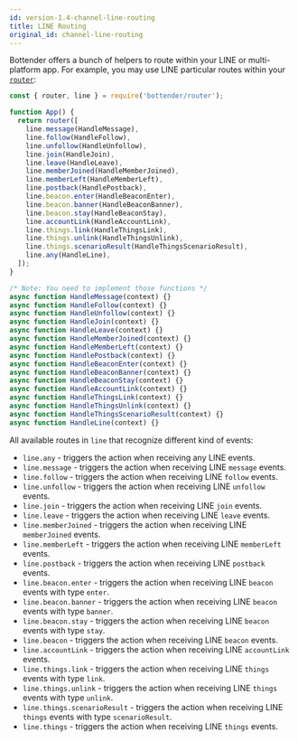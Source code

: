 ```yaml
---
id: version-1.4-channel-line-routing
title: LINE Routing
original_id: channel-line-routing
---
```


Bottender offers a bunch of helpers to route within your LINE or multi-platform app. For example, you may use LINE particular routes within your [`router`](the-basics-routing.md):

```js
const { router, line } = require('bottender/router');

function App() {
  return router([
    line.message(HandleMessage),
    line.follow(HandleFollow),
    line.unfollow(HandleUnfollow),
    line.join(HandleJoin),
    line.leave(HandleLeave),
    line.memberJoined(HandleMemberJoined),
    line.memberLeft(HandleMemberLeft),
    line.postback(HandlePostback),
    line.beacon.enter(HandleBeaconEnter),
    line.beacon.banner(HandleBeaconBanner),
    line.beacon.stay(HandleBeaconStay),
    line.accountLink(HandleAccountLink),
    line.things.link(HandleThingsLink),
    line.things.unlink(HandleThingsUnlink),
    line.things.scenarioResult(HandleThingsScenarioResult),
    line.any(HandleLine),
  ]);
}

/* Note: You need to implement those functions */
async function HandleMessage(context) {}
async function HandleFollow(context) {}
async function HandleUnfollow(context) {}
async function HandleJoin(context) {}
async function HandleLeave(context) {}
async function HandleMemberJoined(context) {}
async function HandleMemberLeft(context) {}
async function HandlePostback(context) {}
async function HandleBeaconEnter(context) {}
async function HandleBeaconBanner(context) {}
async function HandleBeaconStay(context) {}
async function HandleAccountLink(context) {}
async function HandleThingsLink(context) {}
async function HandleThingsUnlink(context) {}
async function HandleThingsScenarioResult(context) {}
async function HandleLine(context) {}
```

All available routes in `line` that recognize different kind of events:

- `line.any` - triggers the action when receiving any LINE events.
- `line.message` - triggers the action when receiving LINE `message` events.
- `line.follow` - triggers the action when receiving LINE `follow` events.
- `line.unfollow` - triggers the action when receiving LINE `unfollow` events.
- `line.join` - triggers the action when receiving LINE `join` events.
- `line.leave` - triggers the action when receiving LINE `leave` events.
- `line.memberJoined` - triggers the action when receiving LINE `memberJoined` events.
- `line.memberLeft` - triggers the action when receiving LINE `memberLeft` events.
- `line.postback` - triggers the action when receiving LINE `postback` events.
- `line.beacon.enter` - triggers the action when receiving LINE `beacon` events with type `enter`.
- `line.beacon.banner` - triggers the action when receiving LINE `beacon` events with type `banner`.
- `line.beacon.stay` - triggers the action when receiving LINE `beacon` events with type `stay`.
- `line.beacon` - triggers the action when receiving LINE `beacon` events.
- `line.accountLink` - triggers the action when receiving LINE `accountLink` events.
- `line.things.link` - triggers the action when receiving LINE `things` events with type `link`.
- `line.things.unlink` - triggers the action when receiving LINE `things` events with type `unlink`.
- `line.things.scenarioResult` - triggers the action when receiving LINE `things` events with type `scenarioResult`.
- `line.things` - triggers the action when receiving LINE `things` events.
